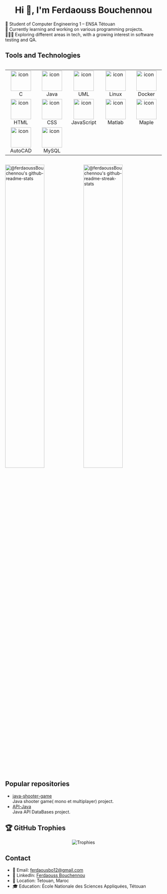 <h1 align="center">Hi 👋, I'm Ferdaouss Bouchennou</h1>

🔭 Student of Computer Engineering 1 – ENSA Tétouan<br/>
🌱 Currently learning and working on various programming projects.<br/>
👩🏽‍💻 Exploring different areas in tech, with a growing interest in software testing and QA.</br>

<p align="center">

## Tools and Technologies
<div style="display: flex; align-items: flex-start; align: center">
<table align="center">
  <tr>
    <td align="center" width="96">
        <img src="https://camo.githubusercontent.com/9c35a7e95965c6c4bb6f755421fda7ca7d81e0bdc45e98c5f5e527837c029fdd/68747470733a2f2f692e70696e696d672e636f6d2f6f726967696e616c732f39622f61302f32662f39626130326635613833653330623935653065316564383432383234396564642e676966" alt="icon" width="65" height="65" />
      <br>C
    </td>
    <td align="center" width="96">
        <img src= "https://techstack-generator.vercel.app/java-icon.svg" alt="icon" width="65" height="65" />
      <br>Java
    </td>
    <td align="center" width="96">
        <img src="https://encrypted-tbn0.gstatic.com/images?q=tbn:ANd9GcSYAm56KxOvcav1Ze35W9hWx2gRFlWLYbCwpA&s" alt="icon" width="65" height="65" />
      <br>UML
    </td>
    <td align="center" width="96">
        <img src="https://cdn.jsdelivr.net/gh/devicons/devicon@latest/icons/linux/linux-original.svg" alt="icon" width="65" height="65" />
      <br>Linux
    </td>
    <td align="center" width="96">
        <img src="https://cdn.jsdelivr.net/gh/devicons/devicon@latest/icons/docker/docker-original.svg" alt="icon" width="65" height="65" />
      <br>Docker
    </td>
  </tr>
  <tr>
    <td align="center" width="96">
        <img src="https://cdn.jsdelivr.net/gh/devicons/devicon@latest/icons/html5/html5-original.svg" alt="icon" width="65" height="65" />
      <br>HTML
    </td>
    <td align="center" width="96">
        <img src="https://cdn.jsdelivr.net/gh/devicons/devicon@latest/icons/css3/css3-original.svg" alt="icon" width="65" height="65" />
      <br>CSS
    </td>
    <td align="center" width="96">
        <img src="https://cdn.jsdelivr.net/gh/devicons/devicon@latest/icons/javascript/javascript-original.svg" alt="icon" width="65" height="65" />
      <br>JavaScript
    </td>
    <td align="center" width="96">
        <img src="https://camo.githubusercontent.com/5e5ac497c124a29ef845f66c20aea53828795526268954ad30eab2eb20de476b/68747470733a2f2f63646e2e6a7364656c6976722e6e65742f67682f64657669636f6e732f64657669636f6e406c61746573742f69636f6e732f6d61746c61622f6d61746c61622d6f726967696e616c2e737667" alt="icon" width="65" height="65" />
      <br>Matlab
    </td>
    <td align="center" width="96">
        <img src="https://www.maplesoft.com/images2015/Maple_lg.png" alt="icon" width="65" height="65" />
      <br>Maple
    </td>
  </tr>
  <tr>
    <td align="center" width="96">
        <img src="https://cdn2.iconfinder.com/data/icons/icons-mega-pack-1-and-2/256/Autodesk_AutoCAD.png" alt="icon" width="65" height="65" />
      <br>AutoCAD
    </td>
    <td align="center" width="96">
        <img src="https://techstack-generator.vercel.app/mysql-icon.svg" alt="icon" width="65" height="65" />
      <br>MySQL
    </td>
  </tr>
</table>

</div>

<p align="center">

<a href="https://github.com/ferdaoussBouchennou?tab=repositories"><img src="https://github-readme-stats-one-bice.vercel.app/api?username=ferdaoussBouchennou&theme=gotham&show_icons=true&count_private=true&hide_border=false&role=OWNER,ORGANIZATION_MEMBER,COLLABORATOR"  width="50%" alt="@ferdaoussBouchennou's github-readme-stats"/></a><a href="https://github.com/ferdaoussBouchennou?tab=stars"><img src="https://github-readme-streak-stats.herokuapp.com?user=ferdaoussBouchennou&theme=gotham&hide_border=false&date_format=M%20j%5B%2C%20Y%5D"  width="50%" alt="@ferdaoussBouchennou's github-readme-streak-stats"/></a>
</p>

## Popular repositories
- [java-shooter-game](https://github.com/ferdaoussBouchennou/java-shooter-game.git)  
  Java shooter game( mono et multiplayer) project. 
- [API-Java](https://github.com/ferdaoussBouchennou/API_BD.git)  
  Java API DataBases project.

## 🏆 GitHub Trophies
<div align="center">
  <img src="https://github-profile-trophy.vercel.app/?username=ferdaoussBouchennou&theme=discord&no-frame=true&no-bg=true&margin-w=15" alt="Trophies">
</div>

## Contact
- 📧 Email: ferdaousbo12@gmail.com
- 🔗 LinkedIn: [Ferdaouss Bouchennou](https://www.linkedin.com/in/ferdaouss-bouchennou-917b6b24b/)
- 📍 Location: Tetouan, Maroc
- 🎓 Education: École Nationale des Sciences Appliquées, Tétouan
